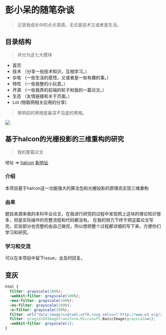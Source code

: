 # 彭小呆的随笔杂谈

> 记录我成长中的点点滴滴，无论是技术又或者是生活。

## 目录结构

> 共分为这七大模块

- 首页
- 技术 （分享一些技术知识，互相学习。）
- 杂笔 （一些生活的感悟，又或者是一些有趣的事。）
- 特性 （一些我整的小玩意。）
- 开源 （一些我弄的前端的轮子和我的一篇论文。）
- 生态 （友情链接和关于页面。）
- Lot  (物联网相关应用的分享)

> 黎明前的黑暗是最深不见底的黑暗。

![](http://img.pqs.guozhaoxi.top/home.png)


## 基于halcon的光栅投影的三维重构的研究

> 我的那篇论文

地址 => [halcon](https://halcon.inner.ink) [新地址](https://redqueen.gitee.io/halcon/)

### 介绍

本项目基于halcon这一功能强大的算法包和光栅投影的原理去实现三维重构

### 由来

题目来源来我的本科毕业论文，在我进行研究的过程中发现网上这块的理论知识很多，但是实际操作的完整流程和代码都没有。
在我的努力下终于把这篇论文写完，实验部分也完整的由自己做完，所以想把整个过程都详细的写下来，方便你们学习和研究。

### 学习和交流

可以在本项目中留下issue，会及时回复。

## 变灰
```css
html {
  filter: grayscale(100%);
  -webkit-filter: grayscale(100%);
  -moz-filter: grayscale(100%);
  -ms-filter: grayscale(100%);
  -o-filter: grayscale(100%);
  filter: url("data:image/svg+xml;utf8,<svg xmlns=\'http://www.w3.org/2000/svg\'><filter id=\'grayscale\'><feColorMatrix type=\'matrix\' values=\'0.3333 0.3333 0.3333 0 0 0.3333 0.3333 0.3333 0 0 0.3333 0.3333 0.3333 0 0 0 0 0 1 0\'/></filter></svg>#grayscale");
  filter: progid:DXImageTransform.Microsoft.BasicImage(grayscale=1);
  -webkit-filter: grayscale(1);
}
```